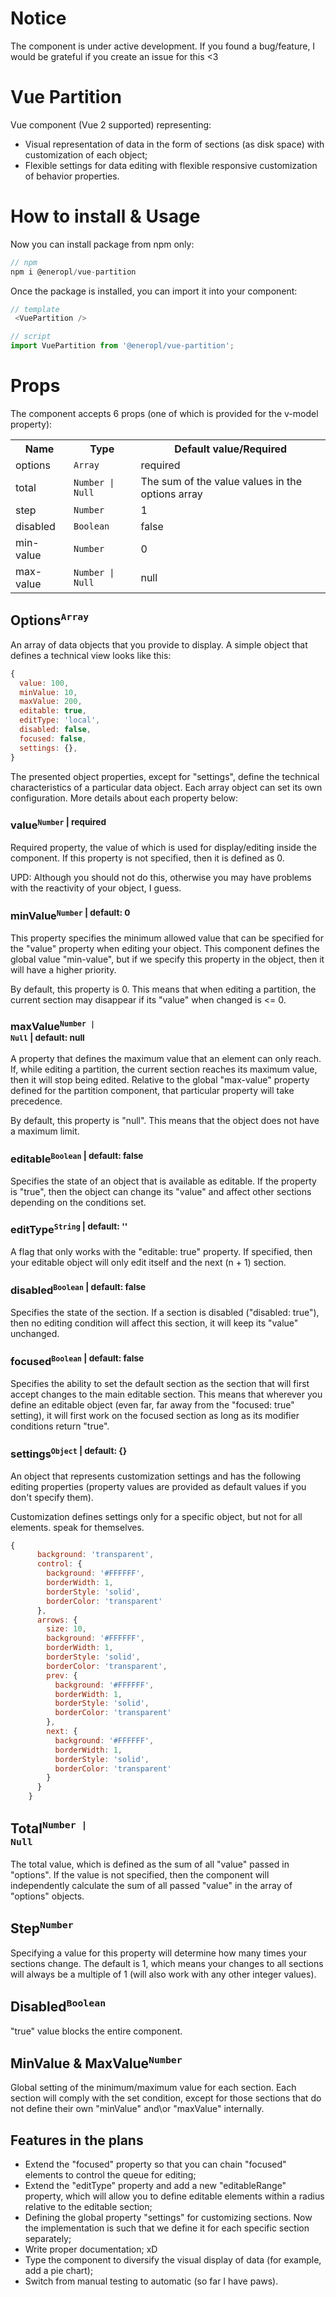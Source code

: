 # Notice
The component is under active development. If you found a bug/feature, I would be grateful if you create an issue for this <3

# Vue Partition
<a name="test"></a> 
Vue component (Vue 2 supported) representing:
<br>
<ul>
  <li>Visual representation of data in the form of sections (as disk space) with customization of each object;</li>
  <li>Flexible settings for data editing with flexible responsive customization of behavior properties.</li>
</ul>

# How to install & Usage
Now you can install package from npm only:

```javascript
// npm
npm i @eneropl/vue-partition
```

Once the package is installed, you can import it into your component:

```javascript
// template
 <VuePartition />

// script
import VuePartition from '@eneropl/vue-partition';
```

# Props
The component accepts 6 props (one of which is provided for the v-model property):

<table>
  <tr>
    <th>Name</th>
    <th>Type</th>
    <th>Default value/Required</th>
  </tr>
  <tr>
    <td>options</td>
    <td><code>Array</code></td>
    <td>required</td>
  </tr>
  <tr>
    <td>total</td>
    <td><code>Number | Null</code></td>
    <td>The sum of the value values in the options array</td>
  </tr>
  <tr>
    <td>step</td>
    <td><code>Number</code></td>
    <td>1</td>
  </tr>
  <tr>
    <td>disabled</td>
    <td><code>Boolean</code></td>
    <td>false</td>
  </tr>
  <tr>
    <td>min-value</td>
    <td><code>Number</code></td>
    <td>0</td>
  </tr>
  <tr>
    <td>max-value</td>
    <td><code>Number | Null</code></td>
    <td>null</td>
  </tr>
</table>

## Options<sup><code>Array</code></sup>
An array of data objects that you provide to display. 
A simple object that defines a technical view looks like this:

```javascript
{
  value: 100,
  minValue: 10,
  maxValue: 200,
  editable: true,
  editType: 'local',
  disabled: false,
  focused: false,
  settings: {},
}
```
The presented object properties, except for "settings", define the technical characteristics of a particular data object. Each array object can set its own configuration. More details about each property below:

### value<sup><code>Number</code> | required</sup>
Required property, the value of which is used for display/editing inside the component. If this property is not specified, then it is defined as 0.

UPD: Although you should not do this, otherwise you may have problems with the reactivity of your object, I guess.

### minValue<sup><code>Number</code> | default: 0</sup>
This property specifies the minimum allowed value that can be specified for the "value" property when editing your object. This component defines the global value "min-value", but if we specify this property in the object, then it will have a higher priority.

By default, this property is 0. This means that when editing a partition, the current section may disappear if its "value" when changed is <= 0.

### maxValue<sup><code>Number | Null</code> | default: null</sup>
A property that defines the maximum value that an element can only reach. If, while editing a partition, the current section reaches its maximum value, then it will stop being edited. Relative to the global "max-value" property defined for the partition component, that particular property will take precedence.

By default, this property is "null". This means that the object does not have a maximum limit.

### editable<sup><code>Boolean</code> | default: false</sup>
Specifies the state of an object that is available as editable. If the property is "true", then the object can change its "value" and affect other sections depending on the conditions set.

### editType<sup><code>String</code> | default: ''</sup>
A flag that only works with the "editable: true" property. If specified, then your editable object will only edit itself and the next (n + 1) section.

### disabled<sup><code>Boolean</code> | default: false</sup>
Specifies the state of the section. If a section is disabled ("disabled: true"), then no editing condition will affect this section, it will keep its "value" unchanged.

### focused<sup><code>Boolean</code> | default: false</sup>
Specifies the ability to set the default section as the section that will first accept changes to the main editable section. This means that wherever you define an editable object (even far, far away from the "focused: true" setting), it will first work on the focused section as long as its modifier conditions return "true".

### settings<sup><code>Object</code> | default: {}</sup>
An object that represents customization settings and has the following editing properties
(property values are provided as default values if you don't specify them).

Customization defines settings only for a specific object, but not for
all elements.
speak for themselves.

```javascript
{
      background: 'transparent',
      control: {
        background: '#FFFFFF',
        borderWidth: 1,
        borderStyle: 'solid',
        borderColor: 'transparent'
      },
      arrows: {
        size: 10,
        background: '#FFFFFF',
        borderWidth: 1,
        borderStyle: 'solid',
        borderColor: 'transparent',
        prev: {
          background: '#FFFFFF',
          borderWidth: 1,
          borderStyle: 'solid',
          borderColor: 'transparent'
        },
        next: {
          background: '#FFFFFF',
          borderWidth: 1,
          borderStyle: 'solid',
          borderColor: 'transparent'
        }
      }
    }
```

## Total<sup><code>Number | Null</code></sup>
The total value, which is defined as the sum of all "value" passed in "options". If the value is not specified, then the component will independently calculate the sum of all passed "value" in the array of "options" objects.

## Step<sup><code>Number</code></sup>
Specifying a value for this property will determine how many times your sections change. The default is 1, which means your changes to all sections will always be a multiple of 1 (will also work with any other integer values).

## Disabled<sup><code>Boolean</code></sup>
"true" value blocks the entire component.

## MinValue & MaxValue<sup><code>Number</code></sup>
Global setting of the minimum/maximum value for each section. Each section will comply with the set condition, except for those sections that do not define their own "minValue" and\or "maxValue" internally.

## Features in the plans
- Extend the "focused" property so that you can chain "focused" elements to control the queue for editing;
- Extend the "editType" property and add a new "editableRange" property, which will allow you to define editable elements within a radius relative to the editable section;
- Defining the global property "settings" for customizing sections. Now the implementation is such that we define it for each specific section separately;
- Write proper documentation; xD
- Type the component to diversify the visual display of data (for example, add a pie chart);
- Switch from manual testing to automatic (so far I have paws).
